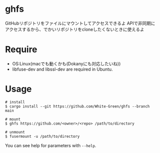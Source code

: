 # ghfs
GitHubリポジトリをファイルにマウントしてアクセスできるよ
APIで非同期にアクセスするから、でかいリポジトリをcloneしたくないときに使えるよ

# Require
- OS:Linux(macでも動くかも(Dokanyにも対応したいね))
- libfuse-dev and libssl-dev are required in Ubuntu.

# Usage
```
# install
$ cargo install --git https://github.com/White-Green/ghfs --branch main

# mount
$ ghfs https://github.com/<owner>/<repo> /path/to/directory

# unmount
$ fusermount -u /path/to/directory
```
You can see help for parameters with `--help`.
